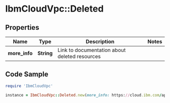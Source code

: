 # IbmCloudVpc::Deleted

## Properties

Name | Type | Description | Notes
------------ | ------------- | ------------- | -------------
**more_info** | **String** | Link to documentation about deleted resources | 

## Code Sample

```ruby
require 'IbmCloudVpc'

instance = IbmCloudVpc::Deleted.new(more_info: https://cloud.ibm.com/apidocs/vpc#deleted-resources)
```


